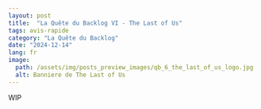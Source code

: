 ```yaml
---
layout: post
title:  "La Quête du Backlog VI - The Last of Us"
tags: avis-rapide
category: "La Quête du Backlog"
date: "2024-12-14"
lang: fr
image:
  path: /assets/img/posts_preview_images/qb_6_the_last_of_us_logo.jpg
  alt: Banniere de The Last of Us
---
```


WIP